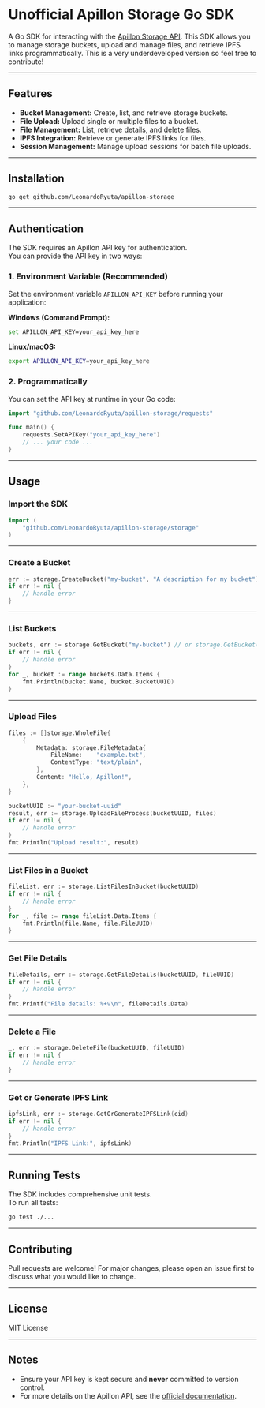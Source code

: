 # Unofficial Apillon Storage Go SDK

A Go SDK for interacting with the [Apillon Storage API](https://apillon.io/). This SDK allows you to manage storage buckets, upload and manage files, and retrieve IPFS links programmatically. This is a very underdeveloped version so feel free to contribute!

---

## Features

- **Bucket Management:** Create, list, and retrieve storage buckets.
- **File Upload:** Upload single or multiple files to a bucket.
- **File Management:** List, retrieve details, and delete files.
- **IPFS Integration:** Retrieve or generate IPFS links for files.
- **Session Management:** Manage upload sessions for batch file uploads.

---

## Installation

```sh
go get github.com/LeonardoRyuta/apillon-storage
```

---

## Authentication

The SDK requires an Apillon API key for authentication.  
You can provide the API key in two ways:

### 1. Environment Variable (Recommended)

Set the environment variable `APILLON_API_KEY` before running your application:

**Windows (Command Prompt):**
```sh
set APILLON_API_KEY=your_api_key_here
```

**Linux/macOS:**
```sh
export APILLON_API_KEY=your_api_key_here
```

### 2. Programmatically

You can set the API key at runtime in your Go code:

```go
import "github.com/LeonardoRyuta/apillon-storage/requests"

func main() {
    requests.SetAPIKey("your_api_key_here")
    // ... your code ...
}
```

---

## Usage

### Import the SDK

```go
import (
    "github.com/LeonardoRyuta/apillon-storage/storage"
)
```

---

### Create a Bucket

```go
err := storage.CreateBucket("my-bucket", "A description for my bucket")
if err != nil {
    // handle error
}
```

---

### List Buckets

```go
buckets, err := storage.GetBucket("my-bucket") // or storage.GetBucket("") for all the buckets
if err != nil {
    // handle error
}
for _, bucket := range buckets.Data.Items {
    fmt.Println(bucket.Name, bucket.BucketUUID)
}
```

---

### Upload Files

```go
files := []storage.WholeFile{
    {
        Metadata: storage.FileMetadata{
            FileName:    "example.txt",
            ContentType: "text/plain",
        },
        Content: "Hello, Apillon!",
    },
}

bucketUUID := "your-bucket-uuid"
result, err := storage.UploadFileProcess(bucketUUID, files)
if err != nil {
    // handle error
}
fmt.Println("Upload result:", result)
```

---

### List Files in a Bucket

```go
fileList, err := storage.ListFilesInBucket(bucketUUID)
if err != nil {
    // handle error
}
for _, file := range fileList.Data.Items {
    fmt.Println(file.Name, file.FileUUID)
}
```

---

### Get File Details

```go
fileDetails, err := storage.GetFileDetails(bucketUUID, fileUUID)
if err != nil {
    // handle error
}
fmt.Printf("File details: %+v\n", fileDetails.Data)
```

---

### Delete a File

```go
_, err := storage.DeleteFile(bucketUUID, fileUUID)
if err != nil {
    // handle error
}
```

---

### Get or Generate IPFS Link

```go
ipfsLink, err := storage.GetOrGenerateIPFSLink(cid)
if err != nil {
    // handle error
}
fmt.Println("IPFS Link:", ipfsLink)
```

---

## Running Tests

The SDK includes comprehensive unit tests.  
To run all tests:

```sh
go test ./...
```

---

## Contributing

Pull requests are welcome! For major changes, please open an issue first to discuss what you would like to change.

---

## License

MIT License

---

## Notes

- Ensure your API key is kept secure and **never** committed to version control.
- For more details on the Apillon API, see the [official documentation](https://apillon.io/).
